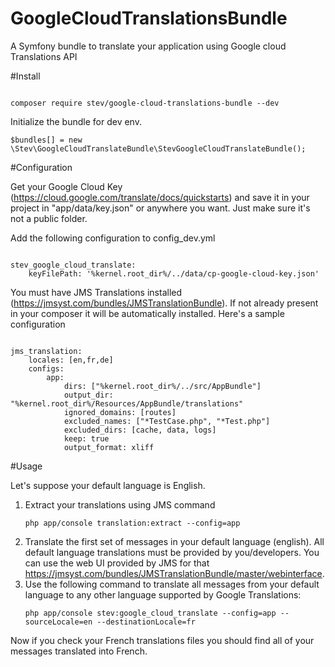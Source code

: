 # GoogleCloudTranslationsBundle
A Symfony bundle to translate your application using Google cloud Translations API

#Install
<pre><code>
composer require stev/google-cloud-translations-bundle --dev
</code></pre>

Initialize the bundle for dev env.
<pre><code>$bundles[] = new \Stev\GoogleCloudTranslateBundle\StevGoogleCloudTranslateBundle();</code></pre>

#Configuration

Get your Google Cloud Key (https://cloud.google.com/translate/docs/quickstarts) and save it in your project in "app/data/key.json" or anywhere you want. Just make sure it's not a public folder.

Add the following configuration to config_dev.yml
<pre><code>
stev_google_cloud_translate:
    keyFilePath: '%kernel.root_dir%/../data/cp-google-cloud-key.json'
</code></pre>

You must have JMS Translations installed (https://jmsyst.com/bundles/JMSTranslationBundle). If not already present in your composer it will be automatically installed.
Here's a sample configuration
<pre><code>
jms_translation:
    locales: [en,fr,de]
    configs:
        app:
            dirs: ["%kernel.root_dir%/../src/AppBundle"]
            output_dir: "%kernel.root_dir%/Resources/AppBundle/translations"
            ignored_domains: [routes]
            excluded_names: ["*TestCase.php", "*Test.php"]
            excluded_dirs: [cache, data, logs]
            keep: true
            output_format: xliff
</code></pre>

#Usage

Let's suppose your default language is English.
1. Extract your translations using JMS command
   <pre><code>php app/console translation:extract --config=app</code></pre>
2. Translate the first set of messages in your default language (english). All default language translations must be provided by you/developers. You can use the web UI provided by JMS for that https://jmsyst.com/bundles/JMSTranslationBundle/master/webinterface.
3. Use the following command to translate all messages from your default language to any other language supported by Google Translations:
   <pre><code>php app/console stev:google_cloud_translate --config=app --sourceLocale=en --destinationLocale=fr</code></pre>

Now if you check your French translations files you should find all of your messages translated into French.
